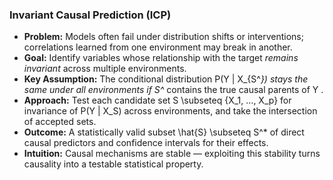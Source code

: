 ### Invariant Causal Prediction (ICP)

- **Problem:** Models often fail under distribution shifts or interventions; correlations learned from one environment may break in another.  
- **Goal:** Identify variables whose relationship with the target *remains invariant* across multiple environments.  
- **Key Assumption:** The conditional distribution  P(Y | X_{S^*})  stays the same under all environments if  S^*  contains the true causal parents of  Y .  
- **Approach:** Test each candidate set  S \subseteq \{X_1, ..., X_p\}  for invariance of  P(Y | X_S)  across environments, and take the intersection of accepted sets.  
- **Outcome:** A statistically valid subset  \hat{S} \subseteq S^*  of direct causal predictors and confidence intervals for their effects.  
- **Intuition:** Causal mechanisms are stable — exploiting this stability turns causality into a testable statistical property.
